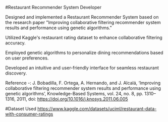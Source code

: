 #Restaurant Recommender System Developer

Designed and implemented a Restaurant Recommender System based on the research paper "Improving collaborative filtering recommender system results and performance using genetic algorithms."

Utilized Kaggle's restaurant rating dataset to enhance collaborative filtering accuracy.

Employed genetic algorithms to personalize dining recommendations based on user preferences.

Developed an intuitive and user-friendly interface for seamless restaurant discovery.

Reference -:
J. Bobadilla, F. Ortega, A. Hernando, and J. Alcalá, ‘Improving collaborative filtering recommender system results and performance using genetic algorithms’, 
Knowledge-Based Systems, vol. 24, no. 8, pp. 1310–1316, 2011, doi: https://doi.org/10.1016/j.knosys.2011.06.005

#Dataset Used
https://www.kaggle.com/datasets/uciml/restaurant-data-with-consumer-ratings
